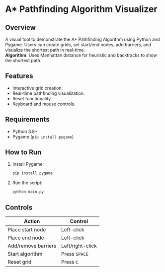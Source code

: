 # A* Pathfinding Algorithm Visualizer

## Overview
A visual tool to demonstrate the A* Pathfinding Algorithm using Python and Pygame. Users can create grids, set start/end nodes, add barriers, and visualize the shortest path in real-time.<br/>
**Algorithm**: Uses Manhattan distance for heuristic and backtracks to show the shortest path.


## Features
- Interactive grid creation.
- Real-time pathfinding visualization.
- Reset functionality.
- Keyboard and mouse controls.

## Requirements
- Python 3.8+
- Pygame (`pip install pygame`)

## How to Run
1. Install Pygame:
   ```bash
   pip install pygame
   ```
2. Run the script:
   ```bash
   python main.py
   ```
## Controls
| Action                | Control         |
|-----------------------|-----------------|
| Place start node      | Left-click      |
| Place end node        | Left-click      |
| Add/remove barriers   | Left/right-click|
| Start algorithm       | Press `SPACE`  |
| Reset grid            | Press `C`      |
